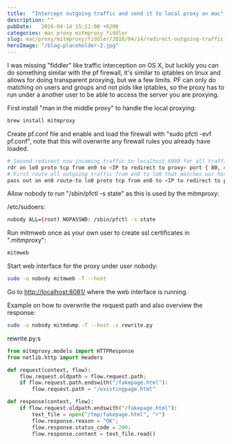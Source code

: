 ```yaml
---
title:  "Intercept outgoing traffic and send it to local proxy on mac"
description: ""
pubDate:   2016-04-14 15:11:00 +0200
categories: mac proxy mitmproxy fiddler
slug: mac/proxy/mitmproxy/fiddler/2016/04/14/redirect-outgoing-traffic-for-user-on-mac.html
heroImage: "/blog-placeholder-2.jpg"
---
```


I was missing "fiddler" like traffic interception on OS X, but luckily you can do
something similar with the pf firewall, it's similar to iptables on
linux and allows for doing transparent proxying, but we a few limits. PF can
only do matching on users and groups and not pids like iptables, so the proxy
has to run under a another user to be able to access the server you are proxying.

First install "man in the middle proxy" to handle the local proxying:

``` bash
brew install mitmproxy
```

Create pf.conf file and enable and load the firewall with "sudo pfctl -evf pf.conf",
note that this will overwrite any firewall rules you already have loaded.

``` bash
# Second redirect now incoming traffic to localhost 8080 for all traffic that matches our host and port filter
rdr on lo0 proto tcp from en0 to <IP to redirect to proxy> port { 80, 443 } -> 127.0.0.1 port 8080
# First route all outgoing traffic from en0 to lo0 that matches our host and port filter and user
pass out on en0 route-to lo0 proto tcp from en0 to <IP to redirect to proxy> port { 80, 443 } keep state user { <user id you are running your browser under> }
```

Allow nobody to run "/sbin/pfctl -s state" as this is used by the mitmproxy:

/etc/sudoers:

``` bash
nobody ALL=(root) NOPASSWD: /sbin/pfctl -s state
```

Run mitmweb once as your own user to create ssl certificates in ".mitmproxy":

```bash
mitmweb
```

Start web interface for the proxy under user nobody:

``` bash
sudo -u nobody mitmweb -T --host
```

Go to <http://localhost:8081/> where the web interface is running.

Example on how to overwrite the request path and also overview the response:

``` bash
sudo -u nobody mitmdump -T --host -s rewrite.py
```

rewrite.py:s

``` python
from mitmproxy.models import HTTPResponse
from netlib.http import Headers

def request(context, flow):
    flow.request.oldpath = flow.request.path;
    if flow.request.path.endswith("/fakepage.html"):
        flow.request.path = "/existingpage.html"

def response(context, flow):
    if flow.request.oldpath.endswith("/fakepage.html"):
        text_file = open("/tmp/fakepage.html", "r")
        flow.response.reason = "OK";
        flow.response.status_code = 200;
        flow.response.content = text_file.read()
```
